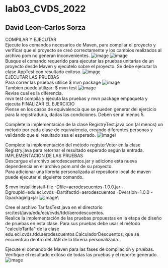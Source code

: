 # lab03_CVDS_2022
## David Leon-Carlos Sorza
COMPILAR Y EJECUTAR\
Ejecute los comandos necesarios de Maven, para compilar el proyecto y verificar que el proyecto se creó correctamente y los cambios realizados al archivo pom no generan inconvenientes.
![image](https://user-images.githubusercontent.com/98216838/153490123-d3f42013-0cf9-49a1-a56f-88a648c125a3.png)
![image](https://user-images.githubusercontent.com/98216838/153490395-f003459d-3759-4a21-8e01-3bc5bf7ef510.png)\
Busque el comando requerido para ejecutar las pruebas unitarias de un proyecto desde Maven y ejecútelo sobre el proyecto. Se debe ejecutar la clase AppTest con resultado exitoso.
![image](https://user-images.githubusercontent.com/98216838/153490490-41a96084-6e89-4f71-9f7b-bff1cc18c353.png)\
EJECUTAR LAS PRUEBAS\
Para correr las pruebas utilice
$ mvn package
![image](https://user-images.githubusercontent.com/98216838/153491844-0ba248ff-ef44-40bd-a647-b6d04e91f63b.png)\
Tambien puede utilizar:
$ mvn test
![image](https://user-images.githubusercontent.com/98216838/153491929-58a3223d-8382-4002-9222-3acd3c8d5032.png)\
Revise cual es la diferencia.\
mvn test compila y ejecuta las pruebas y mvn package empaqueta y ejecuta
FINALIZAR EL EJERCICIO\
Piense en los casos de equivalencia que se pueden generar del ejercicio para la registraduría, dadas las condiciones. Deben ser al menos 5.

Complete la implementación de la clase RegistryTest.java con (al menos) un método por cada clase de equivalencia, creando diferentes personas y validando que el resultado sea el esperado.
![image](https://user-images.githubusercontent.com/98216838/153493388-d58cc3de-021e-48cd-985a-7868a80413e2.png)\

Complete la implementación del método registerVoter en la clase Registry.java para retornar el resultado esperado según la entrada.\
IMPLEMENTACIÓN DE LAS PRUEBAS \
Descargue el archivo aerodescuentos.jar y adicione esta nueva dependencia en el archivo pom.xml de su proyecto.\
Para adicionar una librería personalizada al repositorio local de maven puede ejecutar el siguiente comando.

$ mvn install:install-file -Dfile=aerodescuentos-1.0.0.jar -DgroupId=edu.eci.cvds -DartifactId=aerodescuentos -Dversion=1.0.0 -Dpackaging=jar
![image](https://user-images.githubusercontent.com/98216838/153493889-d9c5425e-5c2e-4b06-86f4-26d33a0e22d4.png)\

Cree el archivo TarifasTest.java en el directorio src/test/java/edu/eci/cvds/tdd/aerodescuentos.\
Realice la implementación de las pruebas propuestas en la etapa de diseño de pruebas en esta clase. Para sus pruebas debe usar el método "calculoTarifa" de la clase edu.eci.cvds.tdd.aerodescuentos.CalculadorDescuentos, que se encuentran dentro del JAR de la librería personalizada.

Ejecute el comando de Maven para las fases de compilación y pruebas. Verifique el resultado exitoso de todas las pruebas y el reporte generado.\
![image](https://user-images.githubusercontent.com/98216838/153529752-d6753ce6-b485-426c-9674-57714b2e9326.png)

